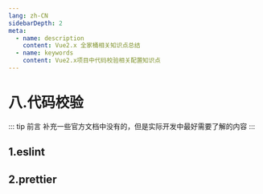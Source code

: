 ```yaml
---
lang: zh-CN
sidebarDepth: 2
meta:
  - name: description
    content: Vue2.x 全家桶相关知识点总结
  - name: keywords
    content: Vue2.x项目中代码校验相关配置知识点
---
```


# 八.代码校验

::: tip 前言
补充一些官方文档中没有的，但是实际开发中最好需要了解的内容
:::

## 1.eslint

## 2.prettier
